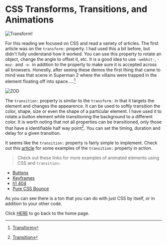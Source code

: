 # CSS Transforms, Transitions, and Animations

![Transform!](https://encrypted-tbn0.gstatic.com/images?q=tbn:ANd9GcTn23-gWTtTcPOyLNgMX5Qk1Aq8CafVNn3Valb4NVbGo031-Ac6zqMqofBxREVeloQRRuk&usqp=CAU)

For this reading we focused on CSS and read a variety of articles.  The first article was on the `transform:` property.  I had used this a bit before, but didn't fully understand how it worked.  You can use this property to rotate an object, change the angle to offset it, etc.  It is a good idea to use `-webkit-`, `-moz-` and `-o-` in addition to the property to make sure it is accepted across all browsers.  Honestly, after seeing these demos the first thing that came to mind was that scene in Superman 2 where the villains were trapped in the element floating off into space.....[^1]

![ZOD](https://encrypted-tbn0.gstatic.com/images?q=tbn:ANd9GcQ52DE_uNILQlTGz6OR-D8zusJ5yI-y3APBFw&usqp=CAU)

The `transition:` property is similar to the `transform:` in that it targets the element and changes the appearence.  It can be used to softly transition the color, shape, size or even the shape of a particular element.  I have used it to rotate a button element while transitioning the background to a different color.  It is worth noting that not all properties can be transitioned, only those that have a identifiable half way point[^2].  You can set the timing, duration and delay for a given transition.

It seems like the `transition:` property is fairly simple to implement.  Check out this [article](https://www.webdesignerdepot.com/2014/05/8-simple-css3-transitions-that-will-wow-your-users) for some examples of the `transition:` property in action.  

> Check out these links for more examples of animated elements using CSS and `transition:`

- [Buttons](https://codepen.io/retyui/pen/ByoaXV)
- [Keyframes](https://codepen.io/akshaychauhan/pen/oAfae)
- [h1 404](https://codepen.io/kieranfivestars/pen/MYdQxX)
- [Pure CSS Bounce](https://codepen.io/dp_lewis/pen/gCfBv)

As you can see there is a ton that you can do with just CSS by itself, or in addition to your other code.

Click [HERE](README.md) to go back to the home page.

[^1]:[Transform](https://learn.shayhowe.com/advanced-html-css/css-transforms/)

[^2]:[Transition](https://learn.shayhowe.com/advanced-html-css/transitions-animations/)